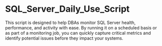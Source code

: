 # SQL_Server_Daily_Use_Script
This script is designed to help DBAs monitor SQL Server health, performance, and activity with ease. By running it on a scheduled basis or as part of a monitoring job, you can quickly capture critical metrics and identify potential issues before they impact your systems.
